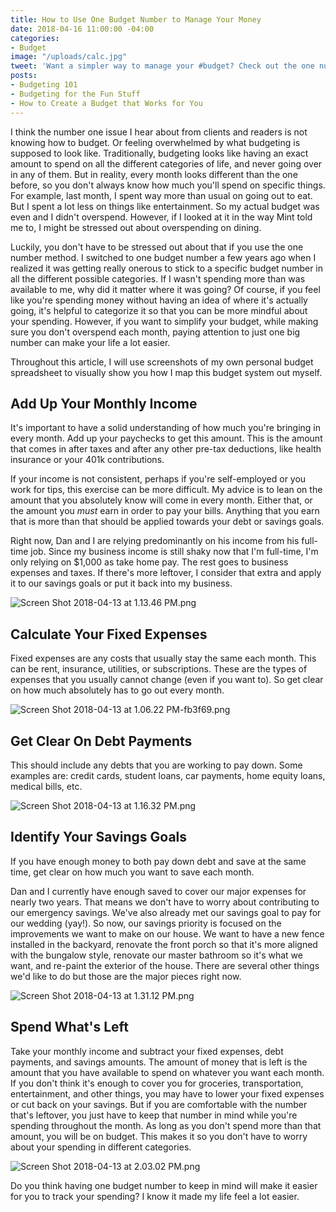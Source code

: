 ```yaml
---
title: How to Use One Budget Number to Manage Your Money
date: 2018-04-16 11:00:00 -04:00
categories:
- Budget
image: "/uploads/calc.jpg"
tweet: 'Want a simpler way to manage your #budget? Check out the one number method!'
posts:
- Budgeting 101
- Budgeting for the Fun Stuff
- How to Create a Budget that Works for You
---
```


I think the number one issue I hear about from clients and readers is not knowing how to budget. Or feeling overwhelmed by what budgeting is supposed to look like. Traditionally, budgeting looks like having an exact amount to spend on all the different categories of life, and never going over in any of them. But in reality, every month looks different than the one before, so you don't always know how much you'll spend on specific things. For example, last month, I spent way more than usual on going out to eat. But I spent a lot less on things like entertainment. So my actual budget was even and I didn't overspend. However, if I looked at it in the way Mint told me to, I might be stressed out about overspending on dining.

Luckily, you don't have to be stressed out about that if you use the one number method. I switched to one budget number a few years ago when I realized it was getting really onerous to stick to a specific budget number in all the different possible categories. If I wasn't spending more than was available to me, why did it matter where it was going? Of course, if you feel like you're spending money without having an idea of where it's actually going, it's helpful to categorize it so that you can be more mindful about your spending. However, if you want to simplify your budget, while making sure you don't overspend each month, paying attention to just one big number can make your life a lot easier.

Throughout this article, I will use screenshots of my own personal budget spreadsheet to visually show you how I map this budget system out myself.

## Add Up Your Monthly Income

It's important to have a solid understanding of how much you're bringing in every month. Add up your paychecks to get this amount. This is the amount that comes in after taxes and after any other pre-tax deductions, like health insurance or your 401k contributions. 

If your income is not consistent, perhaps if you're self-employed or you work for tips, this exercise can be more difficult. My advice is to lean on the amount that you absolutely know will come in every month. Either that, or the amount you *must* earn in order to pay your bills. Anything that you earn that is more than that should be applied towards your debt or savings goals. 

Right now, Dan and I are relying predominantly on his income from his full-time job. Since my business income is still shaky now that I'm full-time, I'm only relying on $1,000 as take home pay. The rest goes to business expenses and taxes. If there's more leftover, I consider that extra and apply it to our savings goals or put it back into my business.

![Screen Shot 2018-04-13 at 1.13.46 PM.png](/uploads/Screen%20Shot%202018-04-13%20at%201.13.46%20PM.png)

## Calculate Your Fixed Expenses

Fixed expenses are any costs that usually stay the same each month. This can be rent, insurance, utilities, or subscriptions. These are the types of expenses that you usually cannot change (even if you want to). So get clear on how much absolutely has to go out every month.

![Screen Shot 2018-04-13 at 1.06.22 PM-fb3f69.png](/uploads/Screen%20Shot%202018-04-13%20at%201.06.22%20PM-fb3f69.png)

## Get Clear On Debt Payments

This should include any debts that you are working to pay down. Some examples are: credit cards, student loans, car payments, home equity loans, medical bills, etc. 

![Screen Shot 2018-04-13 at 1.16.32 PM.png](/uploads/Screen%20Shot%202018-04-13%20at%201.16.32%20PM.png)

## Identify Your Savings Goals

If you have enough money to both pay down debt and save at the same time, get clear on how much you want to save each month. 

Dan and I currently have enough saved to cover our major expenses for nearly two years. That means we don't have to worry about contributing to our emergency savings. We've also already met our savings goal to pay for our wedding (yay!). So now, our savings priority is focused on the improvements we want to make on our house. We want to have a new fence installed in the backyard, renovate the front porch so that it's more aligned with the bungalow style, renovate our master bathroom so it's what we want, and re-paint the exterior of the house. There are several other things we'd like to do but those are the major pieces right now. 

![Screen Shot 2018-04-13 at 1.31.12 PM.png](/uploads/Screen%20Shot%202018-04-13%20at%201.31.12%20PM.png)

## Spend What's Left

Take your monthly income and subtract your fixed expenses, debt payments, and savings amounts. The amount of money that is left is the amount that you have available to spend on whatever you want each month. If you don't think it's enough to cover you for groceries, transportation, entertainment, and other things, you may have to lower your fixed expenses or cut back on your savings. But if you are comfortable with the number that's leftover, you just have to keep that number in mind while you're spending throughout the month. As long as you don't spend more than that amount, you will be on budget. This makes it so you don't have to worry about your spending in different categories. 

![Screen Shot 2018-04-13 at 2.03.02 PM.png](/uploads/Screen%20Shot%202018-04-13%20at%202.03.02%20PM.png)

Do you think having one budget number to keep in mind will make it easier for you to track your spending? I know it made my life feel a lot easier. 